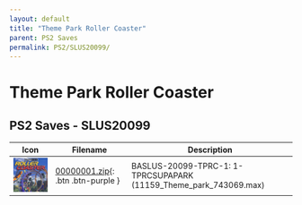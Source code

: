 ```yaml
---
layout: default
title: "Theme Park Roller Coaster"
parent: PS2 Saves
permalink: PS2/SLUS20099/
---
```

# Theme Park Roller Coaster

## PS2 Saves - SLUS20099

| Icon | Filename | Description |
|------|----------|-------------|
| ![Theme Park Roller Coaster](icon0.png) | [00000001.zip](00000001.zip){: .btn .btn-purple } | BASLUS-20099-TPRC-1: 1-TPRCSUPAPARK (11159_Theme_park_743069.max) |
